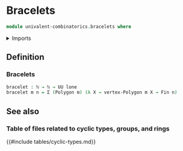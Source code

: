 # Bracelets

```agda
module univalent-combinatorics.bracelets where
```

<details><summary>Imports</summary>

```agda
open import elementary-number-theory.natural-numbers

open import foundation.dependent-pair-types
open import foundation.universe-levels

open import graph-theory.polygons

open import univalent-combinatorics.standard-finite-types
```

</details>

## Definition

### Bracelets

```agda
bracelet : ℕ → ℕ → UU lone
bracelet m n = Σ (Polygon m) (λ X → vertex-Polygon m X → Fin n)
```

## See also

### Table of files related to cyclic types, groups, and rings

{{#include tables/cyclic-types.md}}

